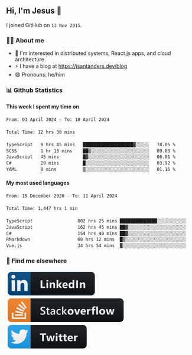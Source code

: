 ## Hi, I'm Jesus 👋

I joined GitHub on `13 Nov 2015`.

<!-- Talking about you -->

### 👨‍💻 About me

- 👦 I'm interested in distributed systems, React.js apps, and cloud architecture.
- ⚡️ I have a blog at <https://jsantanders.dev/blog>
- 😄 Pronouns: he/him

### 📊 Github Statistics

#### This week I spent my time on

<!--START_SECTION:weekly-->

```txt
From: 03 April 2024 - To: 10 April 2024

Total Time: 12 hrs 30 mins

TypeScript   9 hrs 45 mins   ███████████████████▓░░░░░   78.05 %
SCSS         1 hr 13 mins    ██▒░░░░░░░░░░░░░░░░░░░░░░   09.83 %
JavaScript   45 mins         █▓░░░░░░░░░░░░░░░░░░░░░░░   06.01 %
C#           29 mins         █░░░░░░░░░░░░░░░░░░░░░░░░   03.92 %
YAML         8 mins          ▒░░░░░░░░░░░░░░░░░░░░░░░░   01.16 %
```

<!--END_SECTION:weekly-->

#### My most used languages

<!--START_SECTION:alltime-->

```txt
From: 15 December 2020 - To: 11 April 2024

Total Time: 1,447 hrs 1 min

TypeScript                 802 hrs 25 mins ██████████████░░░░░░░░░░░   55.45 %
JavaScript                 162 hrs 45 mins ██▓░░░░░░░░░░░░░░░░░░░░░░   11.25 %
C#                         154 hrs 40 mins ██▓░░░░░░░░░░░░░░░░░░░░░░   10.69 %
RMarkdown                  68 hrs 12 mins  █▒░░░░░░░░░░░░░░░░░░░░░░░   04.71 %
Vue.js                     34 hrs 54 mins  ▓░░░░░░░░░░░░░░░░░░░░░░░░   02.41 %
```

<!--END_SECTION:alltime-->

### 📢 Find me elsewhere

<p>
  <a target="_blank" href="https://linkedin.com/in/jsantanders">
    <img src="https://github.com/jsantanders/jsantanders/blob/master/img/linkedin.svg" alt="LinkedIn" style="vertical-align:top; margin:4px">
  </a>
  
  <a target="_blank" href="https://stackoverflow.com/users/7318331/jesus-santander">
    <img src="https://github.com/jsantanders/jsantanders/blob/master/img/stackoverflow.svg" alt="StackOverflow" style="vertical-align:top; margin:4px">
  </a>
  
  <a target="_blank" href="http://twitter.com/jsantanders">
    <img src="https://github.com/jsantanders/jsantanders/blob/master/img/twitter.svg" alt="Twitter" style="vertical-align:top; margin:4px">
  </a>
</p>
